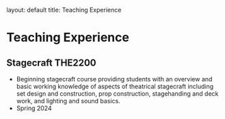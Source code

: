 layout: default
title: Teaching Experience


# Teaching Experience

## Stagecraft THE2200
- Beginning stagecraft course providing students with an overview and basic working knowledge of aspects of theatrical stagecraft including set design and construction, prop construction, stagehanding and deck work, and lighting and sound basics. 
- Spring 2024
